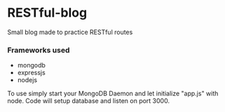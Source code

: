 # RESTful-blog

Small blog made to practice RESTful routes

### Frameworks used

 * mongodb
 * expressjs
 * nodejs

 To use simply start your MongoDB Daemon and let initialize "app.js" with node. Code will setup database and listen on port 3000.
